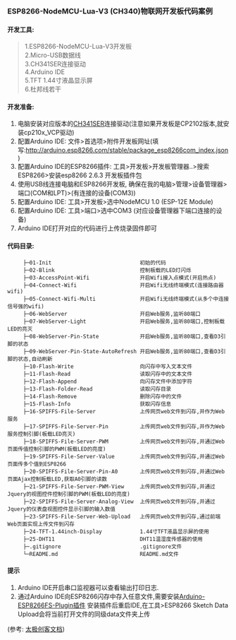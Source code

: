 ### ESP8266-NodeMCU-Lua-V3 (CH340)物联网开发板代码案例

#### 开发工具:

>1.ESP8266-NodeMCU-Lua-V3开发板<br>
>2.Micro-USB数据线<br>
>3.CH341SER连接驱动<br>
>4.Arduino IDE<br>
>5.TFT 1.44寸液晶显示屏<br>
>6.杜邦线若干<br>

#### 开发准备:
 1. 电脑安装对应版本的[CH341SER](https://github.com/juliagoda/CH341SER)连接驱动(注意如果开发板是CP2102版本,就安装cp210x_VCP驱动)
 2. 配置Arduino IDE: 文件>首选项>附件开发板网址(填写:http://arduino.esp8266.com/stable/package_esp8266com_index.json)
 3. 配置Arduino IDE的ESP8266插件: 工具>开发板>开发板管理器..>搜索ESP8266>安装esp8266 2.6.3
 开发板插件包
 4. 使用USB线连接电脑和ESP8266开发板, 确保在我的电脑>管理>设备管理器>端口(COM和LPT)>(有连接的设备(COM3))
 5. 配置Arduino IDE: 工具>开发板>选中NodeMCU 1.0 (ESP-12E Module)
 6. 配置Arduino IDE: 工具>端口>选中COM3 (对应设备管理器下端口连接的设备)
 7. Arduino IDE打开对应的代码进行上传烧录固件即可

#### 代码目录:
 ```
      ├─01-Init                            初始的代码
      ├─02-Blink                           控制板载的LED灯闪烁
      ├─03-AccessPoint-Wifi                开启Wifi接入点模式(开启热点)
      ├─04-Connect-Wifi                    开启Wifi无线终端模式(连接路由器wifi)
      ├─05-Connect-Wifi-Multi              开启Wifi无线终端模式(从多个中连接信号强的wifi)
      ├─06-WebServer                       开启Web服务,监听80端口
      ├─07-WebServer-Light                 开启Web服务,监听80端口,控制板载LED的亮灭
      ├─08-WebServer-Pin-State             开启Web服务,监听80端口,查看D3引脚的状态
      ├─09-WebServer-Pin-State-AutoRefresh 开启Web服务,监听80端口,查看D3引脚的状态,自动刷新
      ├─10-Flash-Write                     向闪存中写入文本文件
      ├─11-Flash-Read                      读取闪存中的文本文件
      ├─12-Flash-Append                    向闪存文件中添加字符
      ├─13-Flash-Folder-Read               读取闪存目录
      ├─14-Flash-Remove                    删除闪存中的文件
      ├─15-Flash-Info                      获取闪存信息
      ├─16-SPIFFS-File-Server              上传网页web文件到闪存,并作为Web服务
      ├─17-SPIFFS-File-Server-Pin          上传网页web文件到闪存,并作为Web服务控制引脚(板载LED亮灭)
      ├─18-SPIFFS-File-Server-PWM          上传网页web文件到闪存,并通过Web页面传值控制引脚的PWM(板载LED的亮度)
      ├─19-SPIFFS-File-Server-Value        上传网页web文件到闪存,并通过Web页面传多个值到ESP8266
      ├─20-SPIFFS-File-Server-Pin-A0       上传网页web文件到闪存,并通过Web页面Ajax控制板载LED,获取A0引脚的读数
      ├─21-SPIFFS-File-Server-PWM-View     上传网页web文件到闪存,并通过Jquery的视图控件控制引脚的PWM(板载LED的亮度)
      ├─22-SPIFFS-File-Server-Analog-View  上传网页web文件到闪存,并通过Jquery的仪表盘视图控件显示引脚的输入数值
      ├─23-SPIFFS-File-Server-Web-Upload   上传网页web文件到闪存,通过前端Web页面实现上传文件到闪存
      ├─24-TFT-1.44inch-Display            1.44寸TFT液晶显示屏的使用
      ├─25-DHT11                           DHT11温湿度传感器的使用
      ├─.gitignore                         .gitignore文件
      └─README.md                          README.md文件
 ```

#### 提示
1. Arduino IDE开启串口监视器可以查看输出打印日志.
2. 通过Arduino IDE向ESP8266闪存中存入任意文件,需要安装[Arduino-ESP8266FS-Plugin插件](https://github.com/esp8266/arduino-esp8266fs-plugin)
   安装插件后重启IDE,在工具>ESP8266 Sketch Data Upload会将当前打开文件的同级data文件夹上传

 (参考: [太极创客文档](http://www.taichi-maker.com/homepage/esp8266-nodemcu-iot/))
